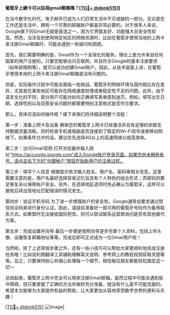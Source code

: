 **葡萄牙上網卡可以註冊gmail郵箱嗎？[[TG💪+ @donk5151](https://t.me/s/donk5151)]**

在当今数字化时代，电子邮件已成为人们日常生活中不可或缺的一部分。无论是在工作还是生活中，拥有一个可靠的邮箱账户都是非常必要的。对于很多人来说，Google旗下的Gmail无疑是首选之一，因为它界面友好、功能强大且安全性较高。然而，当涉及到使用特定地区的网络资源时，比如在葡萄牙使用当地的上网卡来注册Gmail邮箱时，可能会遇到一些疑问和困惑。

首先，我们需要明确的是，Gmail作为一个全球化的服务，理论上是允许来自任何国家的用户注册的。只要您能够访问互联网，并且符合Google的基本注册要求（如年龄限制等），就可以成功创建Gmail账户。因此，从技术层面上讲，在葡萄牙使用本地的上网卡来注册Gmail邮箱是没有问题的。

但是，实际操作过程中可能会面临一些挑战。葡萄牙的网络环境与国内相比存在差异，尤其是在某些地区可能存在网络速度较慢或者稳定性不足的问题。此外，由于语言文化的不同，部分用户可能对如何正确填写表单感到迷茫。例如，填写出生日期、选择性别以及回答安全问题时都需要特别注意格式是否符合要求。

那么，具体应该如何操作呢？接下来我们将详细说明整个流程：

第一步：准备上网卡及设备
确保您的葡萄牙上网卡已经激活并且有足够的余额支持数据流量消耗。同时检查手机或电脑是否连接到了稳定的Wi-Fi信号或者移动网络下。如果条件允许的话，建议优先选择4G以上的高速网络以提高效率。

第二步：访问Gmail官网
打开浏览器并输入网址“https://accounts.google.com”进入Google账户登录页面。如果您尚未拥有账号，请点击右下方的“创建帐户”按钮开始新用户的注册过程。

第三步：填写个人信息
根据提示依次输入姓名、用户名、密码等相关信息。这里需要注意的是，用户名最好选择容易记忆且具有个人特色的组合形式；而密码则要足够复杂以保障账户安全。另外，在选择地区选项时务必确认为葡萄牙，这样可以避免后续出现地址匹配错误的情况发生。

第四步：验证手机号码
为了进一步增强账户的安全性，Google通常会要求通过短信验证码来进行身份认证。因此，请提前准备好一部可用的葡萄牙号码作为备用联系方式。如果暂时无法接收国际短信，则可以尝试联系运营商询问是否有其他替代方案。

第五步：完成设置并向导
最后一步便是按照向导逐步完善个人资料，包括上传头像、设置恢复邮箱地址等等。完成后即可正式成为一位Gmail用户啦！

当然啦，除了上述常规步骤之外，还有一些小技巧可以帮助大家更顺利地完成注册任务哦！比如说利用翻译工具辅助理解英文说明、参考网上的教程视频获取灵感等等。总之，只要保持耐心并细心处理每一个细节，相信每位朋友都能轻松搞定这一切～

总结起来，葡萄牙上网卡完全可以用来注册Gmail邮箱。虽然过程中可能会遇到些许障碍，但只要掌握了正确的方法并做好充分准备，就没有什么是不可能克服的。希望本文能够为大家提供有益的帮助，让大家更加从容地享受数字世界的便利与乐趣！

[[TG💪+ @donk5151](https://t.me/s/donk5151) ![Image](https://i.postimg.cc/rwNCRYN7/Snipaste-2025-04-30-17-27-05.png)]